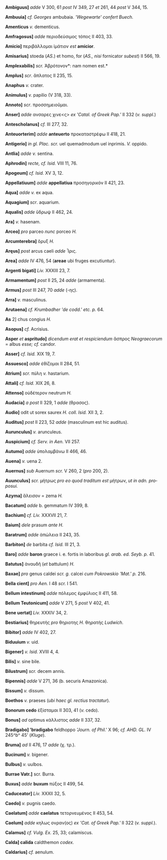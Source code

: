 **Ambiguus]** *adde* V 300, 61 *post* IV 349, 27 *et* 261, 44 *post* V
344, 15.

**Ambuuia]** *cf. Georges* ambubaia. *'Wegewarte' confert Buech.*

**Amenticus** *v.* dementicus.

**Amfragosus]** *adde* περιοδεύσιμος τόπος II 403, 33.

**Amicio]** περιβάλλομαι ἱμάτιον *est* **amicior**.

**Amisarius]** stoeda (*AS*.) et homo, for (*AS., nisi* fornicator
*subest*) II 566, 19.

**Amplexabilis]** *scr.* Ἁβρότονον*: nam nomen est.*

**Amplus]** *scr*. ἄπλατος II 235, 15.

**Anaphus** *v.* crater.

**Animulus]** *v.* papilio (V 318, 33).

**Annoto]** *scr*. προσσημειοῦμαι.

**Anser]** *adde* ανσαρες χινε\<ς\> *ex 'Catal. of Greek Pap.'* II 332
(*v. suppl.*)

**Antescholanus]** *cf.* III 277, 32.

**Anteuorterim]** *adde* **anteuerto** προκαταστρέφω II 418, 21.

**Antigerio]** *in gl. Plac. scr.* uel quemadmodum uel inprimis. *V.*
oppido.

**Antlia]** *adde v.* sentina.

**Aphrodin]** *recte, cf. Isid.* VIII 11, 76.

**Apogeum]** *cf. Isid.* XV 3, 12.

**Appellatiuum]** *adde* **appellatiua** προσηγορικόν II 421, 23.

**Aqua]** *adde v.* ex aqua.

**Aquagium]** *scr*. aquarium.

**Aqualis]** *adde* ὕδρωψ II 462, 24.

**Ara]** *v.* hasenam.

**Arceo]** *pro* parceo *nunc* porceo *H.*

**Arcumterebra]** ὄρυξ *H.*

**Aręus]** *post* arcus caeli *adde* Ἶρις.

**Area]** *adde* IV 476, 54 (**areae** ubi fruges excutiuntur).

**Argenti bigati]** *Liv.* XXXIII 23, 7.

**Armamentum]** *post* II 25, 24 *adde* (armamenta).

**Armus]** *post* III 247, 70 *adde* (-ης).

**Arra]** *v.* masculinus.

**Arutaena]** *cf. Krumbadher 'de codd.' etc. p.* 64.

**As** 2] chus congius *H.*

**Asopus]** *cf.* Acrisius.

**Asper** *et* **aspritudo]** *dicendum erat et respiciendum* ἄσπρος
*Neograecorum* = albus *esse; cf.* candor.

**Asser]** *cf. Isid.* XIX 19, 7.

**Assuesco]** *adde* ἐθίζομαι II 284, 51.

**Atrium]** *scr.* πύλη *v.* hastarium.

**Attali]** *cf. Isid.* XIX 26, 8.

**Attenso]** οὐδέτερον neutrum *H.*

**Audacia]** *a post* II 329, 1 *adde* (θρασος).

**Audio]** odit ut sorex saurex *H. coll. Isid.* XII 3, 2.

**Auditus]** *post* II 223, 52 *adde* (masculinum est hic auditus).

**Aurunculus]** *v.* arunculeus.

**Auspicium]** *cf. Serv. in Aen.* VII 257.

**Autumo]** *adde* ὑπολαμβάνω II 466, 46.

**Auena]** *v.* uena 2.

**Auernus]** *sub* Auernum *scr.* V 260, 2 (*pro* 200, 2).

**Auunculus]** *scr.* μήτρως *pro eo quod traditum est* μήτρων, *ut in
adn. pro­posui.*

**Azyma]** ἄλεισον = zema *H.*

**Bacatum]** *adde* b. gemmatum IV 399, 8.

**Bachium]** *cf. Liv.* XXXVII 21, 7.

**Baium]** *dele* prasum *ante H.*

**Baratrum]** *adde* ἀπώλεια II 243, 35.

**Barbiton]** *de* barbita *cf. Isid.* III 21, 3.

**Baro]** *adde* **baron** graece i. e. fortis in laboribus *gl. arab.
ed. Seyb. p.* 41.

**Batutus]** ἀναυδῆ (*et* battulum) *H.*

**Baxae]** *pro* genus caldei *scr. g.* calcei *cum Pokrowskio 'Mat.'
p.* 216.

**Bella cient]** *pro Aen.* I 48 *scr.* I 541.

**Bellum intestinum]** *adde* πόλεμος ἐμφύλιος II 411, 58.

**Bellum Teutonicum]** *adde* V 271, 5 *post* V 402, 41.

**Bene uertat]** *Liv.* XXXIV 34, 2.

**Bestiarius]** θηρευτής *pro* θηριοτης *H.* θηρατής *Ludwich.*

**Bibitor]** *adde* IV 402, 27.

**Biduuium** *v.* uid.

**Bigener]** *v. Isid.* XVIII 4, 4.

**Bilis]** *v.* sine bile.

**Bilustrum]** *scr.* decem annis.

**Bipennis]** *adde* V 271, 36 (b. securis Amazonica).

**Bissum]** *v.* dissum.

**Boethos** *v.* praeses (*ubi haec gl. rec­tius tractatur*).

**Bonorum cedo** ἐξίσταμαι II 303, 41 (*v.* cedo).

**Bonus]** *ad* optimus κάλλιστος *adde* II 337, 32.

**Bradigabo] 'bradigabo** feldhoppo *'Journ. of Phil.'* X 96; *cf. AHD.
GL.* IV 245^b^ 45' (*Kluge*).

**Bruma]** *ad* II 476, 17 *adde* (χ. τρ.).

**Bucinum]** *v.* bigener.

**Bulbus]** *v.* uulbos.

**Burrae Vatr.]** scr. Burra.

**Buxus]** *adde* **buxum** πύξος II 499, 54.

**Caduceator]** *Liv.* XXXII 32, 5.

**Caedo]** *v.* pugnis caedo.

**Caelatum]** *adde* **caelatus** τετορνευμένος II 453, 54.

**Caelum]** *adde* κηλως ονραν(ος) *ex 'Cat. of Greek Pap.'* II 322
(*v. suppl.*).

**Calamus]** *cf. Vulg. Ex.* 25, 33; calamiscus.

**Calda] calida** caldthemon *codex.*

**Caldarius]** *cf.* aenulum.
